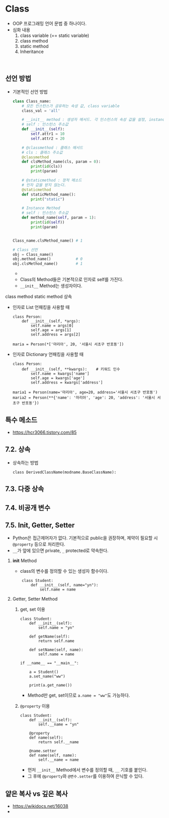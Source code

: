 # Class
* OOP 프로그래밍 언어 문법 중 하나이다.
* 심화 내용
    1) class variable (== static variable)
    2) class method
    3) static method
    4) Inheritance
</br>



## 선언 방법
* 기본적인 선언 방법
    ```python
    class Class_name:
        # 모든 인스턴스가 공유하는 속성 값, class variable
        class_val = 'all'

        # __init__ method : 생성자 메서드. 각 인스턴스의 속성 값을 설정, instance variable
        # self : 인스턴스 주소값
        def __init__(self):
            self.attr1 = 10
            self.attr2 = 20

        # @classmethod : 클래스 메서드
        # cls : 클래스 주소값
        @classmethod
        def clsMethod_name(cls, param = 0):
            print(id(cls))
            print(param)

        # @staticmethod : 정적 메소드
        # 인자 값을 받지 않는다.
        @staticmethod
        def staticMethod_name():
            print("static")

        # Instance Method
        # self : 인스턴스 주소값
        def method_name(self, param = 1):
            print(id(self))
            print(param)


    Class_name.clsMethod_name() # 1

    # Class 선언
    obj = Class_name()    
    obj.method_name()           # 0
    obj.clsMethod_name()        # 1
    ```
    * 
    * Class의 Method들은 기본적으로 인자로 self를 가진다.
    * ```__init__``` Method는 생성자이다.




class method
static method
상속


* 인자로 List 언패킹을 사용할 때
    ```
    class Person:
        def __init__(self, *args):
            self.name = args[0]
            self.age = args[1]
            self.address = args[2]
     
    maria = Person(*['마리아', 20, '서울시 서초구 반포동'])
    ```
  
 * 인자로 Dictionary 언패킹을 사용할 때
    ```
    class Person:
        def __init__(self, **kwargs):    # 키워드 인수
            self.name = kwargs['name']
            self.age = kwargs['age']
            self.address = kwargs['address']
     
    maria1 = Person(name='마리아', age=20, address='서울시 서초구 반포동')
    maria2 = Person(**{'name': '마리아', 'age': 20, 'address': '서울시 서초구 반포동'})
    ```

## 특수 메소드
* https://hcr3066.tistory.com/85


## 7.2. 상속
* 상속하는 방법
    ```
    class DerivedClassName(modname.BaseClassName):
    ```

## 7.3. 다중 상속



## 7.4. 비공개 변수



## 7.5. Init, Getter, Setter
* Python은 접근제어자가 없다. 기본적으로 public을 권장하며, 제약이 필요할 시 ```@property``` 등으로 처리한다.
* ```__```가 앞에 있으면 private, ```_``` protected로 약속한다.

1. __init__ Method
    * class의 변수를 정의할 수 있는 생성자 함수이다.
    ```
        class Student:
            def __init__(self, name="yn"):
                self.name = name    
    ```

2. Getter, Setter Method
    1) get, set 이용
        ```
        class Student:
            def __init__(self):
                self.name = "yn"

            def getName(self):
                return self.name
                   
            def setName(self, name):
                self.name = name
            
        if __name__ == "__main__":
       
            a = Student()
            a.set_name("ww")
            
            print(a.get_name())
        ```
        * Method만 get, set이므로 ```a.name = "ww"```도 가능하다.

    2) ```@property``` 이용
        ```
        class Student:
            def __init__(self):
                self.__name = "yn"
            
            @property
            def name(self):
                return self.__name

            @name.setter
            def name(self, name):
                self.__name = name  
        ```
        * 먼저 ```__init__``` Method에서 변수를 정의할 때, ```__``` 기호를 붙인다.
        * 그 후에 ```@property```와 ```@변수.setter```를 이용하여 은닉할 수 있다.






## 얕은 복사 vs 깊은 복사
* https://wikidocs.net/16038
* 




